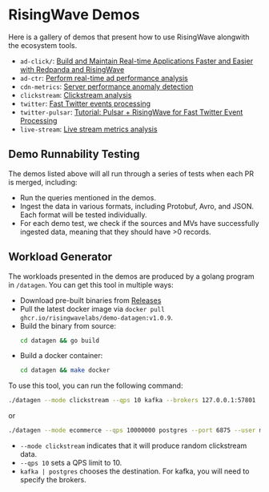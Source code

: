 # RisingWave Demos

Here is a gallery of demos that present how to use RisingWave alongwith the ecosystem tools.

- `ad-click/`: [Build and Maintain Real-time Applications Faster and Easier with Redpanda and RisingWave](https://singularity-data.com/blog/build-with-Redpanda-and-RisingWave)
- `ad-ctr`: [Perform real-time ad performance analysis](https://www.risingwave.dev/docs/latest/real-time-ad-performance-analysis/)
- `cdn-metrics`: [Server performance anomaly detection](https://www.risingwave.dev/docs/latest/server-performance-anomaly-detection/)
- `clickstream`: [Clickstream analysis](https://www.risingwave.dev/docs/latest/clickstream-analysis/)
- `twitter`: [Fast Twitter events processing](https://www.risingwave.dev/docs/latest/fast-twitter-events-processing/)
- `twitter-pulsar`: [Tutorial: Pulsar + RisingWave for Fast Twitter Event Processing](https://www.risingwave.com/blog/tutorial-pulsar-risingwave-for-fast-twitter-events-processing/)
- `live-stream`: [Live stream metrics analysis](https://www.risingwave.dev/docs/latest/live-stream-metrics-analysis/)

## Demo Runnability Testing

The demos listed above will all run through a series of tests when each PR is merged, including:

- Run the queries mentioned in the demos.
- Ingest the data in various formats, including Protobuf, Avro, and JSON. Each format will be tested individually.
- For each demo test, we check if the sources and MVs have successfully ingested data, meaning that they should have >0 records.

## Workload Generator

The workloads presented in the demos are produced by a golang program in `/datagen`. You can get this tool in multiple ways:

- Download pre-built binaries from [Releases](https://github.com/risingwavelabs/risingwave-demo/releases)
- Pull the latest docker image via `docker pull ghcr.io/risingwavelabs/demo-datagen:v1.0.9`.
- Build the binary from source:
  ```sh
  cd datagen && go build
  ```
- Build a docker container: 
  ```sh 
  cd datagen && make docker
  ```

To use this tool, you can run the following command:

```sh
./datagen --mode clickstream --qps 10 kafka --brokers 127.0.0.1:57801
```

or

```sh
./datagen --mode ecommerce --qps 10000000 postgres --port 6875 --user materialize --db materialize
```

- `--mode clickstream` indicates that it will produce random clickstream data.
- `--qps 10` sets a QPS limit to 10.
- `kafka | postgres` chooses the destination. For kafka, you will need to specify the brokers.
